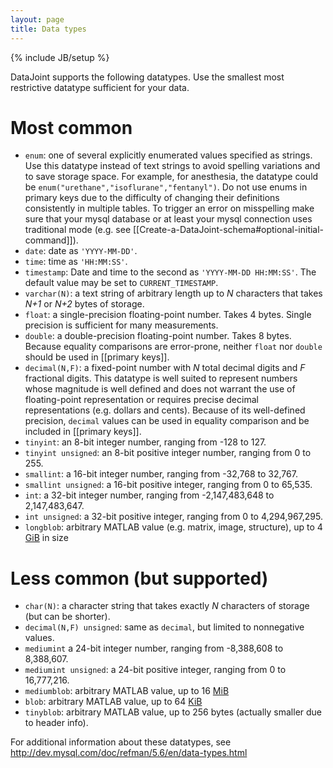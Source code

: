 ```yaml
---
layout: page
title: Data types
---
```

{% include JB/setup %}


DataJoint supports the following datatypes. Use the smallest most restrictive datatype sufficient for your data.  

# Most common 
 * `enum`: one of several explicitly enumerated values specified as strings. Use this datatype instead of text strings to avoid spelling variations and to save storage space.  For example, for anesthesia, the datatype could be `enum("urethane","isoflurane","fentanyl")`.  Do not use enums in primary keys due to the difficulty of changing their definitions consistently in multiple tables. To trigger an error on misspelling make sure that your mysql database or at least your mysql connection uses traditional mode (e.g. see [[Create-a-DataJoint-schema#optional-initial-command]]).
 * `date`: date as `'YYYY-MM-DD'`.  
 * `time`: time as `'HH:MM:SS'`. 
 * `timestamp`: Date and time to the second as `'YYYY-MM-DD HH:MM:SS'`.  The default value may be set to `CURRENT_TIMESTAMP`.
 * `varchar(N)`:  a text string of arbitrary length up to *N* characters that takes *N+1* or *N+2* bytes of storage.
 * `float`:  a single-precision floating-point number.  Takes 4 bytes.  Single precision is sufficient for many measurements.  
 * `double`:  a double-precision floating-point number. Takes 8 bytes. Because equality comparisons are error-prone, neither `float` nor `double` should be used in [[primary keys]]. 
 * `decimal(N,F)`:  a fixed-point number with _N_ total decimal digits and _F_ fractional digits. This datatype is well suited to represent numbers whose magnitude is well defined and does not warrant the use of floating-point representation or requires precise decimal representations (e.g. dollars and cents). Because of its well-defined precision, `decimal` values can be used in equality comparison and be included in [[primary keys]].
 * `tinyint`: an 8-bit integer number, ranging from -128 to 127.  
 * `tinyint unsigned`: an 8-bit positive integer number, ranging from 0 to 255.
 * `smallint`: a 16-bit integer number, ranging from -32,768 to 32,767.
 * `smallint unsigned`: a 16-bit positive integer, ranging from 0 to 65,535.
 * `int`: a 32-bit integer number, ranging from -2,147,483,648 to 2,147,483,647.  
 * `int unsigned`: a 32-bit positive integer, ranging from 0 to 4,294,967,295.
 * `longblob`: arbitrary MATLAB value (e.g. matrix, image, structure), up to 4  [GiB](http://en.wikipedia.org/wiki/Gibibyte) in size

# Less common (but supported)
 * `char(N)`:  a character string that takes exactly _N_ characters of storage (but can be shorter).
 * `decimal(N,F) unsigned`: same as `decimal`, but limited to nonnegative values. 
 * `mediumint` a 24-bit integer number, ranging from -8,388,608 to 8,388,607.  
 * `mediumint unsigned`: a 24-bit positive integer, ranging from 0 to 16,777,216.
 * `mediumblob`: arbitrary MATLAB value, up to 16 [MiB](http://en.wikipedia.org/wiki/Mibibyte) 
 * `blob`: arbitrary MATLAB value, up to 64 [KiB](http://en.wikipedia.org/wiki/Kibibyte)
 * `tinyblob`: arbitrary MATLAB value, up to 256 bytes (actually smaller due to header info).

For additional information about these datatypes, see http://dev.mysql.com/doc/refman/5.6/en/data-types.html